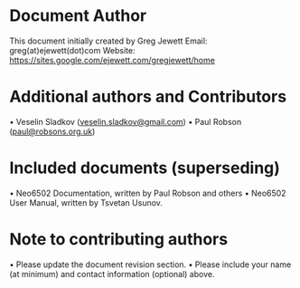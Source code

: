 # Document Author
This document initially created by
Greg Jewett
Email: greg(at)ejewett(dot)com
Website: https://sites.google.com/ejewett.com/gregjewett/home

# Additional authors and Contributors
•	Veselin Sladkov (veselin.sladkov@gmail.com)
•	Paul Robson (paul@robsons.org.uk)

# Included documents (superseding)
•	Neo6502 Documentation, written by Paul Robson and others 
•	Neo6502 User Manual, written by Tsvetan Usunov.
 
# Note to contributing authors
•	Please update the document revision section.
•	Please include your name (at minimum) and contact information (optional) above.
